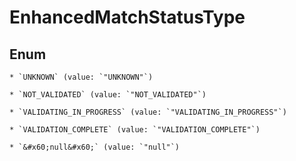 
# EnhancedMatchStatusType

## Enum


    * `UNKNOWN` (value: `"UNKNOWN"`)

    * `NOT_VALIDATED` (value: `"NOT_VALIDATED"`)

    * `VALIDATING_IN_PROGRESS` (value: `"VALIDATING_IN_PROGRESS"`)

    * `VALIDATION_COMPLETE` (value: `"VALIDATION_COMPLETE"`)

    * `&#x60;null&#x60;` (value: `"null"`)




